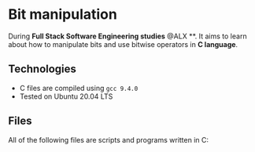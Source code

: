 # Bit manipulation
During **Full Stack Software Engineering studies** @ALX **. It aims to learn about how to manipulate bits and use bitwise operators in **C language**.

## Technologies
* C files are compiled using `gcc 9.4.0`
* Tested on Ubuntu 20.04 LTS

## Files
All of the following files are scripts and programs written in C:
